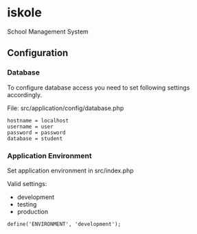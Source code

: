 # iskole
School Management System

## Configuration

### Database

To configure database access you need to set following settings accordingly.

File: src/application/config/database.php
```
hostname = localhost
username = user
password = password
database = student
```

### Application Environment

Set application environment in src/index.php

Valid settings: 
 * development
 * testing
 * production

```
define('ENVIRONMENT', 'development');
